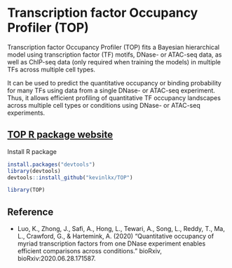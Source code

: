 
<!-- README.md is generated from README.Rmd. Please edit that file -->

# Transcription factor Occupancy Profiler (TOP)

<!-- badges: start -->
<!-- badges: end -->

Transcription factor Occupancy Profiler (TOP) fits a Bayesian
hierarchical model using transcription factor (TF) motifs, DNase- or
ATAC-seq data, as well as ChIP-seq data (only required when training the
models) in multiple TFs across multiple cell types.

It can be used to predict the quantitative occupancy or binding
probability for many TFs using data from a single DNase- or ATAC-seq
experiment. Thus, it allows efficient profiling of quantitative TF
occupancy landscapes across multiple cell types or conditions using
DNase- or ATAC-seq experiments.

## [TOP R package website](https://kevinlkx.github.io/TOP/)

Install R package

``` r
install.packages("devtools")
library(devtools)
devtools::install_github("kevinlkx/TOP")

library(TOP)
```

## Reference

-   Luo, K., Zhong, J., Safi, A., Hong, L., Tewari, A., Song, L., Reddy,
    T., Ma, L., Crawford, G., & Hartemink, A. (2020) “Quantitative
    occupancy of myriad transcription factors from one DNase experiment
    enables efficient comparisons across conditions.” bioRxiv,
    bioRxiv:2020.06.28.171587.
